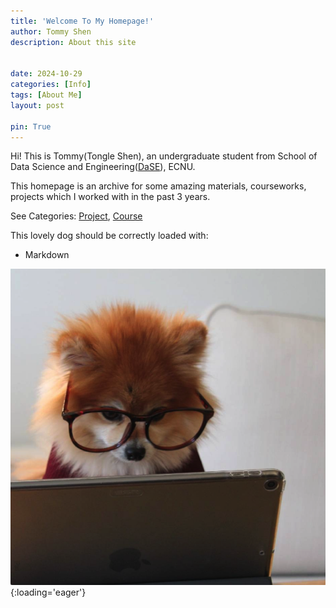 ```yaml
---
title: 'Welcome To My Homepage!'
author: Tommy Shen
description: About this site


date: 2024-10-29
categories: [Info]
tags: [About Me]
layout: post

pin: True
---
```


Hi! This is Tommy(Tongle Shen), an undergraduate student from School of Data Science and Engineering([DaSE](https://dase.ecnu.edu.cn/)), ECNU.

This homepage is an archive for some amazing materials, courseworks, projects which I worked with in the past 3 years.

See Categories: [Project](https://tommyshen.me/categories/project/), [Course](https://tommyshen.me/categories/course/)

This lovely dog should be correctly loaded with:

- Markdown

![dogmd](../assets/img/profile.png){:loading='eager'}

